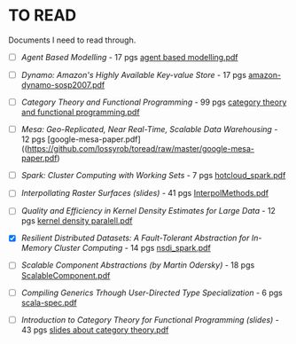 TO READ
=======

Documents I need to read through.

 - [ ] *Agent Based Modelling* - 17 pgs [agent based modelling.pdf](https://github.com/lossyrob/toread/raw/master/agent%20based%20modelling.pdf) 
 - [ ] *Dynamo: Amazon's Highly Available Key-value Store* - 17 pgs [amazon-dynamo-sosp2007.pdf](https://github.com/lossyrob/toread/raw/master/amazon-dynamo-sosp2007.pdf)
 - [ ] *Category Theory and Functional Programming* - 99 pgs [category theory and functional programming.pdf](https://github.com/lossyrob/toread/raw/master/category%20theory%20and%20functional%20programming.pdf)
 - [ ] *Mesa: Geo-Replicated, Near Real-Time, Scalable Data Warehousing* - 12 pgs [google-mesa-paper.pdf]((https://github.com/lossyrob/toread/raw/master/google-mesa-paper.pdf)
 - [ ] *Spark: Cluster Computing with Working Sets* - 7 pgs [hotcloud_spark.pdf](https://github.com/lossyrob/toread/raw/master/hotcloud_spark.pdf)
 - [ ] *Interpollating Raster Surfaces (slides)* - 41 pgs [InterpolMethods.pdf](https://github.com/lossyrob/toread/raw/master/InterpolMethods.pdf)
 - [ ] *Quality and Efficiency in Kernel Density Estimates for Large Data* - 12 pgs [kernel density paralell.pdf](https://github.com/lossyrob/toread/raw/master/kernel%20density%20paralell.pdf)
 - [x] *Resilient Distributed Datasets: A Fault-Tolerant Abstraction for In-Memory Cluster Computing* - 14 pgs [nsdi_spark.pdf](https://github.com/lossyrob/toread/raw/master/nsdi_spark.pdf)
 - [ ] *Scalable Component Abstractions (by Martin Odersky)* - 18 pgs [ScalableComponent.pdf](https://github.com/lossyrob/toread/raw/master/ScalableComponent.pdf)
 - [ ] *Compiling Generics Trhough User-Directed Type Specialization* - 6 pgs [scala-spec.pdf](https://github.com/lossyrob/toread/raw/master/scala-spec.pdf)
 - [ ] *Introduction to Category Theory for Functional Programming (slides)* - 43 pgs [slides about category theory.pdf](https://github.com/lossyrob/toread/raw/master/slides%20about%20category%20theory.pdf)

